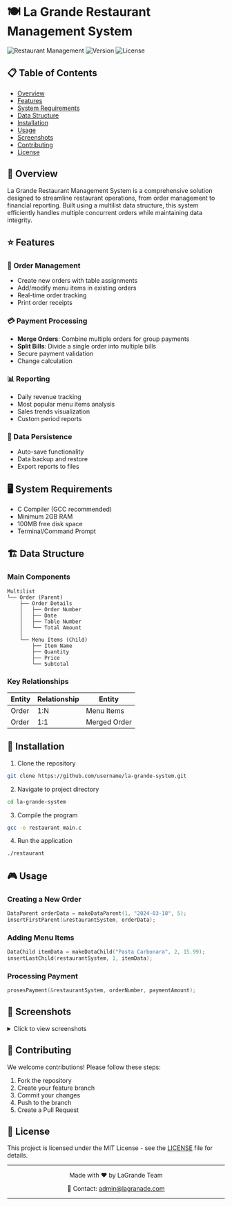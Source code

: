 # 🍽️ La Grande Restaurant Management System

![Restaurant Management](https://img.shields.io/badge/Restaurant-Management-orange)
![Version](https://img.shields.io/badge/Version-1.0-blue)
![License](https://img.shields.io/badge/License-MIT-green)

## 📋 Table of Contents
- [Overview](#overview)
- [Features](#features)
- [System Requirements](#system-requirements)
- [Data Structure](#data-structure)
- [Installation](#installation)
- [Usage](#usage)
- [Screenshots](#screenshots)
- [Contributing](#contributing)
- [License](#license)

## 🎯 Overview
La Grande Restaurant Management System is a comprehensive solution designed to streamline restaurant operations, from order management to financial reporting. Built using a multilist data structure, this system efficiently handles multiple concurrent orders while maintaining data integrity.

## ⭐ Features

### 🧾 Order Management
- Create new orders with table assignments
- Add/modify menu items in existing orders
- Real-time order tracking
- Print order receipts

### 💳 Payment Processing
- **Merge Orders**: Combine multiple orders for group payments
- **Split Bills**: Divide a single order into multiple bills
- Secure payment validation
- Change calculation

### 📊 Reporting
- Daily revenue tracking
- Most popular menu items analysis
- Sales trends visualization
- Custom period reports

### 💾 Data Persistence
- Auto-save functionality
- Data backup and restore
- Export reports to files

## 🖥️ System Requirements
- C Compiler (GCC recommended)
- Minimum 2GB RAM
- 100MB free disk space
- Terminal/Command Prompt

## 🏗️ Data Structure

### Main Components
```
Multilist
└── Order (Parent)
    ├── Order Details
    │   ├── Order Number
    │   ├── Date
    │   ├── Table Number
    │   └── Total Amount
    │
    └── Menu Items (Child)
        ├── Item Name
        ├── Quantity
        ├── Price
        └── Subtotal
```

### Key Relationships
| Entity | Relationship | Entity |
|--------|-------------|--------|
| Order | 1:N | Menu Items |
| Order | 1:1 | Merged Order |

## 🚀 Installation

1. Clone the repository
```bash
git clone https://github.com/username/la-grande-system.git
```

2. Navigate to project directory
```bash
cd la-grande-system
```

3. Compile the program
```bash
gcc -o restaurant main.c
```

4. Run the application
```bash
./restaurant
```

## 🎮 Usage

### Creating a New Order
```c
DataParent orderData = makeDataParent(1, "2024-03-18", 5);
insertFirstParent(&restaurantSystem, orderData);
```

### Adding Menu Items
```c
DataChild itemData = makeDataChild("Pasta Carbonara", 2, 15.99);
insertLastChild(restaurantSystem, 1, itemData);
```

### Processing Payment
```c
prosesPayment(&restaurantSystem, orderNumber, paymentAmount);
```

## 📸 Screenshots

<details>
<summary>Click to view screenshots</summary>

### Main Menu
```
===== La Grande Restaurant =====
1. Create New Order
2. Add Menu Items
3. Process Payment
4. View Reports
5. Exit
```

### Order Management
```
Order #1234
Table: 5
Items:
- 2x Pasta Carbonara   $31.98
- 1x Caesar Salad      $12.99
Total: $44.97
```
</details>

## 🤝 Contributing
We welcome contributions! Please follow these steps:

1. Fork the repository
2. Create your feature branch
3. Commit your changes
4. Push to the branch
5. Create a Pull Request

## 📄 License
This project is licensed under the MIT License - see the [LICENSE](LICENSE) file for details.

---

<div align="center">

Made with ❤️ by LaGrande Team

📧 Contact: admin@lagranade.com

---
